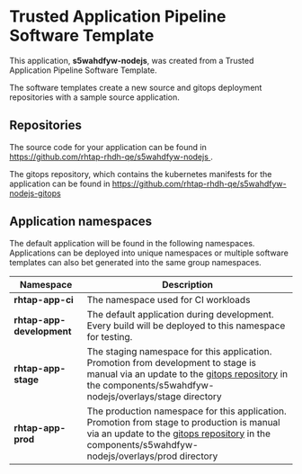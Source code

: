 # Trusted Application Pipeline Software Template

This application, **s5wahdfyw-nodejs**, was created from a Trusted Application Pipeline Software Template.

The software templates create a new source and gitops deployment repositories with a sample source application. 

## Repositories

The source code for your application can be found in [https://github.com/rhtap-rhdh-qe/s5wahdfyw-nodejs ](https://github.com/rhtap-rhdh-qe/s5wahdfyw-nodejs ).
 
The gitops repository, which contains the kubernetes manifests for the application can be found in 
[https://github.com/rhtap-rhdh-qe/s5wahdfyw-nodejs-gitops ](https://github.com/rhtap-rhdh-qe/s5wahdfyw-nodejs-gitops ) 

## Application namespaces 

The default application will be found in the following namespaces. Applications can be deployed into unique namespaces or multiple software templates can also bet generated into the same group namespaces.  

|  Namespace   |  Description   |  
| -------- | -------- |
| **rhtap-app-ci** | The namespace used for CI workloads |
| **rhtap-app-development** | The default application during development. Every build will be deployed to this namespace for testing. |
| **rhtap-app-stage** | The staging namespace for this application. Promotion from development to stage is manual via an update to the [gitops repository](https://github.com/rhtap-rhdh-qe/s5wahdfyw-nodejs-gitops ) in the components/s5wahdfyw-nodejs/overlays/stage directory |
| **rhtap-app-prod** | The production namespace for this application. Promotion from stage to production is manual via an update to the [gitops repository](https://github.com/rhtap-rhdh-qe/s5wahdfyw-nodejs-gitops ) in the components/s5wahdfyw-nodejs/overlays/prod directory |